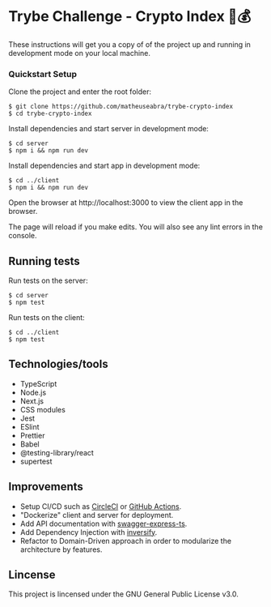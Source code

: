 # Trybe Challenge - Crypto Index 💱💰️

These instructions will get you a copy of of the project up and running in development mode on your local machine.

### Quickstart Setup 

Clone the project and enter the root folder:

```
$ git clone https://github.com/matheuseabra/trybe-crypto-index
$ cd trybe-crypto-index
```

Install dependencies and start server in development mode:

```
$ cd server
$ npm i && npm run dev
```

Install dependencies and start app in development mode:
```
$ cd ../client
$ npm i && npm run dev
```

Open the browser at http://localhost:3000 to view the client app in the browser.

The page will reload if you make edits. You will also see any lint errors in the console.

## Running tests 

Run tests on the server:

```
$ cd server
$ npm test
```

Run tests on the client:

```
$ cd ../client
$ npm test
```

## Technologies/tools

- TypeScript
- Node.js
- Next.js
- CSS modules
- Jest
- ESlint
- Prettier
- Babel
- @testing-library/react
- supertest

## Improvements
  - Setup CI/CD such as [CircleCI](https://circleci.com/) or [GitHub Actions](https://github.com/features/actions).
  - "Dockerize" client and server for deployment.
  - Add API documentation with [swagger-express-ts](https://github.com/olivierlsc/swagger-express-ts).
  - Add Dependency Injection  with [inversify](https://www.npmjs.com/package/inversify).
  - Refactor to Domain-Driven approach in order to modularize the architecture by features.


## Lincense

This project is lincensed under the GNU General Public License v3.0.

